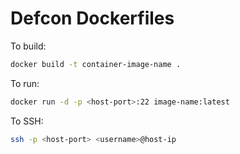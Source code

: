 # Defcon Dockerfiles

To build:

```bash
docker build -t container-image-name .
```

To run: 
```bash
docker run -d -p <host-port>:22 image-name:latest
```

To SSH:
```bash
ssh -p <host-port> <username>@host-ip
```

